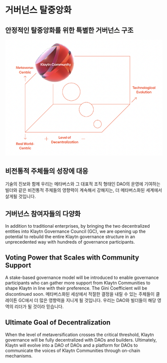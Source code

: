 # 거버넌스 탈중앙화

## 안정적인 탈중앙화를 위한 특별한 거버넌스 구조

![](images/governance.png)

## 비전통적 주체들의 성장에 대응<a id="response-to-non-traditional-entities"></a>
기술의 진보와 함께 우리는 메타버스와 그 대표적 조직 형태인 DAO의 운영에 기여하는 빌더와 같은 비전통적 주체들의 영향력이 계속해서 강해지는, 더 메타버스화된 세계에서 살게될 것입니다.

## 거버넌스 참여자들의 다양화<a id="diversification-of-governance-participants"></a>
In addition to traditional enterprises, by bringing the two decentralized entities into Klaytn Governance Council (GC), we are opening up the potential to rebuild the entire Klaytn governance structure in an unprecedented way with hundreds of governance participants.

## Voting Power that Scales with Community Support <a id="voting-power-that-scales-with-community-support"></a>
A stake-based governance model will be introduced to enable governance participants who can gather more support from Klaytn Communities to shape Klaytn in line with their preference. The Gini Coefficient will be discontinued soon. 메타버스화된 세상에서 적절한 결정을 내릴 수 있는 주체들이 클레이튼 GC에서 더 많은 영향력을 지니게 될 것입니다. 우리는 DAO와 빌더들이 해당 영역의 리더가 될 것이라 믿습니다.

## Ultimate Goal of Decentralization <a id="ultimate-goal-of-decentralization"></a>
When the level of metaversification crosses the critical threshold, Klaytn governance will be fully decentralized with DAOs and builders. Ultimately, Klaytn will evolve into a DAO of DAOs and a platform for DAOs to communicate the voices of Klaytn Communities through on-chain mechanisms.
